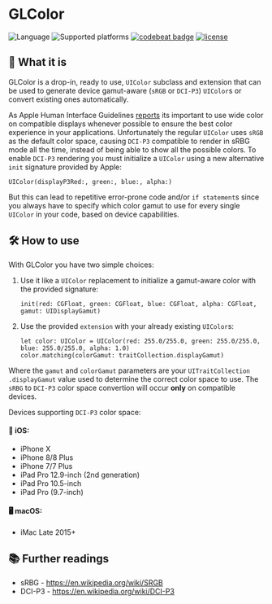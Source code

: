 # GLColor

![Language](https://img.shields.io/badge/language-Swift-orange.svg)
![Supported platforms](https://img.shields.io/badge/platform-iOS-lightgrey.svg)
[![codebeat badge](https://codebeat.co/badges/541eff3d-dcdb-451b-87ec-508aa7cc35b8)](https://codebeat.co/projects/github-com-giulio92-glcolor-master)
[![license](https://img.shields.io/github/license/giulio92/GLColor.svg)](https://github.com/giulio92/GLColor/blob/master/LICENSE.txt)

## 📄 What it is
GLColor is a drop-in, ready to use, `UIColor` subclass and extension that can be used to generate device gamut-aware (`sRGB` or `DCI-P3`) `UIColor`s or convert existing ones automatically.

As Apple Human Interface Guidelines [reports](https://developer.apple.com/ios/human-interface-guidelines/visual-design/color/) its important to use wide color on compatible displays whenever possible to ensure the best color experience in your applications. Unfortunately the regular `UIColor` uses `sRGB` as the default color space, causing `DCI-P3` compatible to render in sRBG mode all the time, instead of being able to show all the possible colors. To enable `DCI-P3` rendering you must initialize a `UIColor` using a new alternative `init` signature provided by Apple:

```
UIColor(displayP3Red:, green:, blue:, alpha:)
```

But this can lead to repetitive error-prone code and/or `if statement`s since you always have to specify which color gamut to use for every single `UIColor` in your code, based on device capabilities.

## 🛠 How to use
With GLColor you have two simple choices:
1. Use it like a `UIColor` replacement to initialize a gamut-aware color with the provided signature:
   ```
   init(red: CGFloat, green: CGFloat, blue: CGFloat, alpha: CGFloat, gamut: UIDisplayGamut)
   ```
2. Use the provided `extension` with your already existing `UIColor`s:
   ```
   let color: UIColor = UIColor(red: 255.0/255.0, green: 255.0/255.0, blue: 255.0/255.0, alpha: 1.0)
   color.matching(colorGamut: traitCollection.displayGamut)
   ```

Where the `gamut` and `colorGamut` parameters are your `UITraitCollection` `.displayGamut` value used to determine the correct color space to use. The `sRBG` to `DCI-P3` color space convertion will occur **only** on compatible devices.

Devices supporting `DCI-P3` color space:
#### 📱 iOS:
- iPhone X
- iPhone 8/8 Plus
- iPhone 7/7 Plus
- iPad Pro 12.9-inch (2nd generation)
- iPad Pro 10.5-inch
- iPad Pro (9.7-inch)

#### 🖥 macOS:
- iMac Late 2015+

## 📚 Further readings
- sRBG - https://en.wikipedia.org/wiki/SRGB
- DCI-P3 - https://en.wikipedia.org/wiki/DCI-P3
